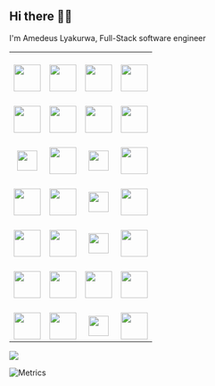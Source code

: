 ## Hi there 👋🏾
I'm Amedeus Lyakurwa, Full-Stack software engineer


<table>
  <tbody>
    <tr valign="middle">
      <td width="25%" align="center">
        <br>
        <img height="48px" src="https://cdn.svgporn.com/logos/javascript.svg">
        <br>
      </td>
      <td width="25%" align="center">
        <br>
        <img height="48px" src="https://cdn.svgporn.com/logos/react.svg">
        <br>
      </td>
      <td width="25%" align="center">
        <br>
        <img height="48px" src="https://cdn.worldvectorlogo.com/logos/android.svg">
        <br>
      </td>
      <td width="25%" align="center">
        <br>
        <img height="48px" src="https://cdn.svgporn.com/logos/apple.svg">
        <br>
      </td>
    </tr>
    <tr valign="middle">
      <td width="25%" align="center">
        <br>
        <img height="48px" src="https://cdn.svgporn.com/logos/google-cloud.svg">
        <br>
      </td>
      <td width="25%" align="center">
        <br>
        <img height="48px" src="https://cdn.svgporn.com/logos/firebase.svg">
        <br>
      </td>
      <td width="25%" align="center">
        <br>
        <img height="48px" src="https://cdn.svgporn.com/logos/docker.svg">
        <br>
      </td>
      <td width="25%" align="center">
        <br>
        <img height="48px" src="https://cdn.svgporn.com/logos/kubenet.svg">
        <br>
      </td>
    </tr>
    <tr valign="middle">
      <td width="25%" align="center">
        <br>
        <img height="36px" src="https://cdn.svgporn.com/logos/jquery.svg">
        <br>
      </td>
      <td width="25%" align="center">
        <br>
        <img height="48px" src="https://cdn.svgporn.com/logos/nextjs.svg">
        <br>
      </td>
      <td width="25%" align="center">
        <br>
        <img height="36px" src="https://cdn.worldvectorlogo.com/logos/npm.svg">
        <br>
      </td>
      <td width="25%" align="center">
        <br>
        <img height="48px" src="https://cdn.svgporn.com/logos/google-cloud-functions.svg">
        <br>
      </td>
    </tr>
    <tr valign="middle">
      <td width="25%" align="center">
        <br>
        <img height="48px" src="https://cdn.worldvectorlogo.com/logos/wordpress-blue.svg">
        <br>
      </td>
      <td width="25%" align="center">
        <br>
        <img height="48px" src="https://cdn.svgporn.com/logos/nodejs-icon.svg">
        <br>
      </td>
      <td width="25%" align="center">
        <br>
        <img height="36px" src="https://cdn.svgporn.com/logos/cpanel.svg">
        <br>
      </td>
      <td width="25%" align="center">
        <br>
        <img height="48px" src="https://cdn.svgporn.com/logos/git-icon.svg">
        <br>
      </td>
    </tr>
    <tr valign="middle">
      <td width="25%" align="center">
        <br>
        <img height="48px" src="https://cdn.worldvectorlogo.com/logos/typescript.svg">
        <br>
      </td>
      <td width="25%" align="center">
        <br>
        <img height="48px" src="https://cdn.svgporn.com/logos/redux.svg">
        <br>
      </td>
      <td width="25%" align="center">
        <br>
        <img height="36px" src="https://cdn.svgporn.com/logos/php.svg">
        <br>
      </td>
      <td width="25%" align="center">
        <br>
        <img height="48px" src="https://cdn.svgporn.com/logos/atlassian.svg">
        <br>
      </td>
    </tr>
    <tr valign="middle">
      <td width="25%" align="center">
        <br>
        <img height="48px" src="https://cdn.worldvectorlogo.com/logos/symfony.svg">
        <br>
      </td>
      <td width="25%" align="center">
        <br>
        <img height="48px" src="https://cdn.svgporn.com/logos/python.svg">
        <br>
      </td>
     <td width="25%" align="center">
        <br>
        <img height="48px" src="https://cdn.svgporn.com/logos/sass.svg">
        <br>
      </td>
      <td width="25%" align="center">
        <br>
        <img height="48px" src="https://cdn.svgporn.com/logos/heroku.svg">
        <br>
      </td>
    </tr>
    <tr valign="middle">
      <td width="25%" align="center">
        <br>
        <img height="48px" src="https://cdn.worldvectorlogo.com/logos/doctrine.svg">
        <br>
      </td>
      <td width="25%" align="center">
        <br>
        <img height="48px" src="https://cdn.svgporn.com/logos/mongodb.svg">
        <br>
      </td>
      <td width="25%" align="center">
        <br>
        <img height="36px" src="https://cdn.worldvectorlogo.com/logos/nginx.svg">
        <br>
      </td>
      <td width="25%" align="center">
        <br>
        <img height="48px" src="https://cdn.svgporn.com/logos/mysql.svg">
        <br>
      </td>
    </tr>
  </tbody>
</table>

![](https://github-readme-stats.vercel.app/api?username=Ameprizzo&bg_color=30,2CB673,2F4454&title_color=fff&text_color=fff&show_icons=true&theme=radical&include_all_commits=true&count_private=true&line_height=30)


 
![Metrics](https://metrics.lecoq.io/Ameprizzo?template=classic&languages=1&lines=1&pagespeed=1&languages.limit=8&languages.colors=github&languages.threshold=0%25&pagespeed.url=https%3A%2F%2Fvandyk.fr&pagespeed.detailed=false&pagespeed.screenshot=false)

<!--
- 👋 Hi, I’m @Ameprizzo
- 👀 I’m interested in ...
- 🌱 I’m currently learning ...
- 💞️ I’m looking to collaborate on ...
- 📫 How to reach me ...

-->

